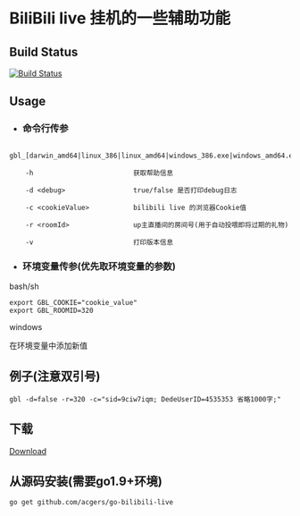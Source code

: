 # BiliBili live 挂机的一些辅助功能

## Build Status
[![Build Status](https://travis-ci.org/acgers/go-bilibili-live.svg?branch=master)](https://travis-ci.org/acgers/go-bilibili-live)

## Usage

* ### 命令行传参

```
    gbl_[darwin_amd64|linux_386|linux_amd64|windows_386.exe|windows_amd64.exe]

    -h                         获取帮助信息

    -d <debug>                 true/false 是否打印debug日志

    -c <cookieValue>           bilibili live 的浏览器Cookie值

    -r <roomId>                up主直播间的房间号(用于自动投喂即将过期的礼物)

    -v                         打印版本信息
```

* ### 环境变量传参(优先取环境变量的参数)
bash/sh
```
export GBL_COOKIE="cookie_value"
export GBL_ROOMID=320
```

windows

在环境变量中添加新值

## 例子(注意双引号)
```
gbl -d=false -r=320 -c="sid=9ciw7iqm; DedeUserID=4535353 省略1000字;"
```

## 下载
[Download](https://github.com/acgers/go-bilibili-live/releases)

## 从源码安装(需要go1.9+环境)
```
go get github.com/acgers/go-bilibili-live
```
